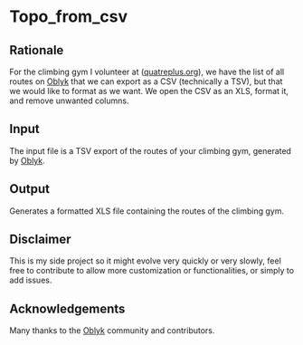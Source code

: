 # Topo_from_csv

## Rationale
For the climbing gym I volunteer at ([quatreplus.org](quatreplus.org)), we have the list of all routes on [Oblyk](oblyk.org) that we can export as a CSV (technically a TSV), but that we would like to format as we want. We open the CSV as an XLS, format it, and remove unwanted columns.

## Input
The input file is a TSV export of the routes of your climbing gym, generated by [Oblyk](oblyk.org).

## Output
Generates a formatted XLS file containing the routes of the climbing gym.

## Disclaimer
This is my side project so it might evolve very quickly or very slowly, feel free to contribute to allow more customization or functionalities, or simply to add issues.

## Acknowledgements
Many thanks to the [Oblyk](https://github.com/oblyk/oblyk-api) community and contributors.
